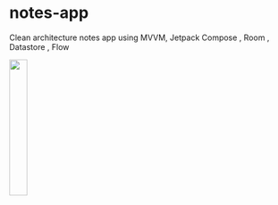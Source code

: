 # notes-app
Clean architecture notes app using MVVM, Jetpack Compose , Room , Datastore , Flow

<img src = "https://github.com/serkend/notes-app/assets/81919513/6e424221-db7a-4253-ad7c-7abf18f533c1" width=25% height=25%>

